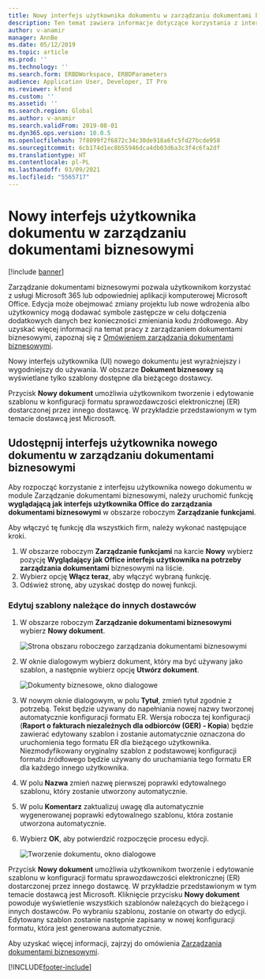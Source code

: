 ```yaml
---
title: Nowy interfejs użytkownika dokumentu w zarządzaniu dokumentami biznesowymi
description: Ten temat zawiera informacje dotyczące korzystania z interfejsu użytkownika nowego dokumentu w funkcji zarządzania dokumentami biznesowymi struktury modułu raportowania elektronicznego.
author: v-anamir
manager: AnnBe
ms.date: 05/12/2019
ms.topic: article
ms.prod: ''
ms.technology: ''
ms.search.form: ERBDWorkspace, ERBDParameters
audience: Application User, Developer, IT Pro
ms.reviewer: kfend
ms.custom: ''
ms.assetid: ''
ms.search.region: Global
ms.author: v-anamir
ms.search.validFrom: 2019-08-01
ms.dyn365.ops.version: 10.0.5
ms.openlocfilehash: 7f8099f2f6872c34c30de918a6fc5fd27bcde958
ms.sourcegitcommit: 6cb174d1ec8b55946dca4db03d6a3c3f4c6fa2df
ms.translationtype: HT
ms.contentlocale: pl-PL
ms.lasthandoff: 03/09/2021
ms.locfileid: "5565717"
---
```

# <a name="new-document-user-interface-in-business-document-management"></a>Nowy interfejs użytkownika dokumentu w zarządzaniu dokumentami biznesowymi

[!include [banner](../includes/banner.md)]

Zarządzanie dokumentami biznesowymi pozwala użytkownikom korzystać z usługi Microsoft 365 lub odpowiedniej aplikacji komputerowej Microsoft Office. Edycja może obejmować zmiany projektu lub nowe wdrożenia albo użytkownicy mogą dodawać symbole zastępcze w celu dołączenia dodatkowych danych bez konieczności zmieniania kodu źródłowego. Aby uzyskać więcej informacji na temat pracy z zarządzaniem dokumentami biznesowymi, zapoznaj się z [Omówieniem zarządzania dokumentami biznesowymi](er-business-document-management.md).

Nowy interfejs użytkownika (UI) nowego dokumentu jest wyraźniejszy i wygodniejszy do używania. W obszarze **Dokument biznesowy** są wyświetlane tylko szablony dostępne dla bieżącego dostawcy.

Przycisk **Nowy dokument** umożliwia użytkownikom tworzenie i edytowanie szablonu w konfiguracji formatu sprawozdawczości elektronicznej (ER) dostarczonej przez innego dostawcę. W przykładzie przedstawionym w tym temacie dostawcą jest Microsoft.

## <a name="make-the-new-document-ui-in-business-document-management-available"></a>Udostępnij interfejs użytkownika nowego dokumentu w zarządzaniu dokumentami biznesowymi

Aby rozpocząć korzystanie z interfejsu użytkownika nowego dokumentu w module Zarządzanie dokumentami biznesowymi, należy uruchomić funkcję **wyglądającą jak interfejs użytkownika Office do zarządzania dokumentami biznesowymi** w obszarze roboczym **Zarządzanie funkcjami**.

Aby włączyć tę funkcję dla wszystkich firm, należy wykonać następujące kroki.

1. W obszarze roboczym **Zarządzanie funkcjami** na karcie **Nowy** wybierz pozycję **Wyglądający jak Office interfejs użytkownika na potrzeby zarządzania dokumentami** biznesowymi na liście.
2. Wybierz opcję **Włącz teraz**, aby włączyć wybraną funkcję.
3. Odśwież stronę, aby uzyskać dostęp do nowej funkcji.

### <a name="edit-templates-that-are-owned-by-other-providers"></a>Edytuj szablony należące do innych dostawców

1. W obszarze roboczym **Zarządzanie dokumentami biznesowymi** wybierz **Nowy dokument**.

    ![Strona obszaru roboczego zarządzania dokumentami biznesowymi](./media/BDM_overview_new_template1.png)

2. W oknie dialogowym wybierz dokument, który ma być używany jako szablon, a następnie wybierz opcję **Utwórz dokument**.

    ![Dokumenty biznesowe, okno dialogowe](./media/BDM_overview_new_template2.png)

3. W nowym oknie dialogowym, w polu **Tytuł**, zmień tytuł zgodnie z potrzebą. Tekst będzie używany do napełniania nowej nazwy tworzonej automatycznie konfiguracji formatu ER. Wersja robocza tej konfiguracji (**Raport o fakturach niezależnych dla odbiorców (GER) - Kopia**) będzie zawierać edytowany szablon i zostanie automatycznie oznaczona do uruchomienia tego formatu ER dla bieżącego użytkownika. Niezmodyfikowany oryginalny szablon z podstawowej konfiguracji formatu źródłowego będzie używany do uruchamiania tego formatu ER dla każdego innego użytkownika.
4. W polu **Nazwa** zmień nazwę pierwszej poprawki edytowalnego szablonu, który zostanie utworzony automatycznie.
5. W polu **Komentarz** zaktualizuj uwagę dla automatycznie wygenerowanej poprawki edytowalnego szablonu, która zostanie utworzona automatycznie.
6. Wybierz **OK**, aby potwierdzić rozpoczęcie procesu edycji.

    ![Tworzenie dokumentu, okno dialogowe](./media/BDM_overview_new_template3.png)

Przycisk **Nowy dokument** umożliwia użytkownikom tworzenie i edytowanie szablonu w konfiguracji formatu sprawozdawczości elektronicznej (ER) dostarczonej przez innego dostawcę. W przykładzie przedstawionym w tym temacie dostawcą jest Microsoft. Kliknięcie przycisku **Nowy dokument** powoduje wyświetlenie wszystkich szablonów należących do bieżącego i innych dostawców. Po wybraniu szablonu, zostanie on otwarty do edycji. Edytowany szablon zostanie następnie zapisany w nowej konfiguracji formatu, która jest generowana automatycznie.

Aby uzyskać więcej informacji, zajrzyj do omówienia [Zarządzania dokumentami biznesowymi](er-business-document-management.md).


[!INCLUDE[footer-include](../../../includes/footer-banner.md)]